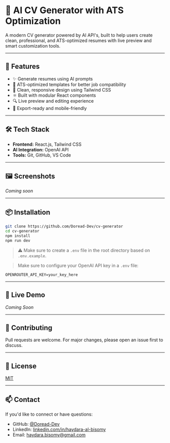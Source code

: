 # 🧠 AI CV Generator with ATS Optimization

A modern CV generator powered by AI API's, built to help users create clean, professional, and ATS-optimized resumes with live preview and smart customization tools.

---

## 🚀 Features

- ✨ Generate resumes using AI prompts
- 📄 ATS-optimized templates for better job compatibility
- 🎨 Clean, responsive design using Tailwind CSS
- ⚛️ Built with modular React components
- 🔍 Live preview and editing experience
- 💾 Export-ready and mobile-friendly

---

## 🛠️ Tech Stack

- **Frontend:** React.js, Tailwind CSS
- **AI Integration:** OpenAI API
- **Tools:** Git, GitHub, VS Code

---

## 🖼️ Screenshots

_Coming soon_

---

## 📦 Installation

```bash
git clone https://github.com/Doread-Dev/cv-generator
cd cv-generator
npm install
npm run dev
```
> ⚠️ Make sure to create a `.env` file in the root directory based on `.env.example`.

> Make sure to configure your OpenAI API key in a `.env` file:
```
OPENROUTER_API_KEY=your_key_here
```

---

## 📌 Live Demo

_Coming Soon_

---

## 🤝 Contributing

Pull requests are welcome. For major changes, please open an issue first to discuss.

---

## 📄 License

[MIT](./LICENSE)

---

## 📫 Contact

If you'd like to connect or have questions:

- GitHub: [@Doread-Dev](https://github.com/Doread-Dev)
- LinkedIn: [linkedin.com/in/haydara-al-bisomy](https://www.linkedin.com/in/haydara-al-bisomy/)
- Email: haydara.bisomy@gmail.com

